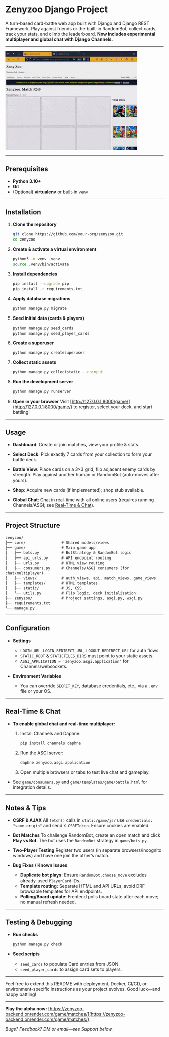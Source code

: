 # Zenyzoo Django Project

A turn-based card-battle web app built with Django and Django REST Framework. Play against friends or the built-in RandomBot, collect cards, track your stats, and climb the leaderboard.
**Now includes experimental multiplayer and global chat with Django Channels.**

---

![Gameplay demo](./zenyzoo-demo.gif)

---

## Prerequisites

* **Python 3.10+**
* **Git**
* (Optional) **virtualenv** or built-in `venv`

---

## Installation

1. **Clone the repository**

   ```bash
   git clone https://github.com/your-org/zenyzoo.git
   cd zenyzoo
   ```

2. **Create & activate a virtual environment**

   ```bash
   python3 -m venv .venv
   source .venv/bin/activate
   ```

3. **Install dependencies**

   ```bash
   pip install --upgrade pip
   pip install -r requirements.txt
   ```

4. **Apply database migrations**

   ```bash
   python manage.py migrate
   ```

5. **Seed initial data (cards & players)**

   ```bash
   python manage.py seed_cards
   python manage.py seed_player_cards
   ```

6. **Create a superuser**

   ```bash
   python manage.py createsuperuser
   ```

7. **Collect static assets**

   ```bash
   python manage.py collectstatic --noinput
   ```

8. **Run the development server**

   ```bash
   python manage.py runserver
   ```

9. **Open in your browser**
   Visit [http://127.0.0.1:8000/game/](http://127.0.0.1:8000/game/) to register, select your deck, and start battling!

---

## Usage

* **Dashboard**:
  Create or join matches, view your profile & stats.

* **Select Deck**:
  Pick exactly 7 cards from your collection to form your battle deck.

* **Battle View**:
  Place cards on a 3×3 grid, flip adjacent enemy cards by strength.
  Play against another human or RandomBot (auto-moves after yours).

* **Shop**:
  Acquire new cards (if implemented); shop stub available.

* **Global Chat**:
  Chat in real-time with all online users (requires running Channels/ASGI; see [Real-Time & Chat](#real-time--chat)).

---

## Project Structure

```
zenyzoo/
├── core/                # Shared models/views
├── game/                # Main game app
│   ├── bots.py          # BotStrategy & RandomBot logic
│   ├── api_urls.py      # API endpoint routing
│   ├── urls.py          # HTML view routing
│   ├── consumers.py     # Channels/ASGI consumers (for chat/multiplayer)
│   ├── views/           # auth_views, api, match_views, game_views
│   ├── templates/       # HTML templates
│   ├── static/          # JS, CSS
│   └── utils.py         # Flip logic, deck initialization
├── zenyzoo/             # Project settings, asgi.py, wsgi.py
├── requirements.txt
└── manage.py
```

---

## Configuration

* **Settings**

  * `LOGIN_URL`, `LOGIN_REDIRECT_URL`, `LOGOUT_REDIRECT_URL` for auth flows.
  * `STATIC_ROOT` & `STATICFILES_DIRS` must point to your static assets.
  * `ASGI_APPLICATION = 'zenyzoo.asgi.application'` for Channels/websockets.
* **Environment Variables**

  * You can override `SECRET_KEY`, database credentials, etc., via a `.env` file or your OS.

---

## Real-Time & Chat

* **To enable global chat and real-time multiplayer:**

  1. Install Channels and Daphne:

     ```bash
     pip install channels daphne
     ```
  2. Run the ASGI server:

     ```bash
     daphne zenyzoo.asgi:application
     ```
  3. Open multiple browsers or tabs to test live chat and gameplay.

* See `game/consumers.py` and `game/templates/game/battle.html` for integration details.

---

## Notes & Tips

* **CSRF & AJAX**
  All `fetch()` calls in `static/game/js/` use `credentials: "same-origin"` and send `X-CSRFToken`. Ensure cookies are enabled.

* **Bot Matches**
  To challenge RandomBot, create an open match and click **Play vs Bot**. The bot uses the `RandomBot` strategy in `game/bots.py`.

* **Two-Player Testing**
  Register two users (in separate browsers/incognito windows) and have one join the other’s match.

* **Bug Fixes / Known Issues**

  * **Duplicate bot plays:** Ensure `RandomBot.choose_move` excludes already-used `PlayerCard` IDs.
  * **Template routing:** Separate HTML and API URLs, avoid DRF browsable templates for API endpoints.
  * **Polling/Board update:** Frontend polls board state after each move; no manual refresh needed.

---

## Testing & Debugging

* **Run checks**

  ```bash
  python manage.py check
  ```
* **Seed scripts**

  * `seed_cards` to populate Card entries from JSON.
  * `seed_player_cards` to assign card sets to players.

---

Feel free to extend this README with deployment, Docker, CI/CD, or environment-specific instructions as your project evolves. Good luck—and happy battling!

---



**Play the alpha now:** [https://zenyzoo-backend.onrender.com/game/matches/](https://zenyzoo-backend.onrender.com/game/matches/)

*Bugs? Feedback? DM or email—see Support below.*

